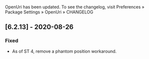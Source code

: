 OpenUri has been updated. To see the changelog, visit
Preferences » Package Settings » OpenUri » CHANGELOG

## [6.2.13] - 2020-08-26

### Fixed
- As of ST 4, remove a phantom position workaround.
